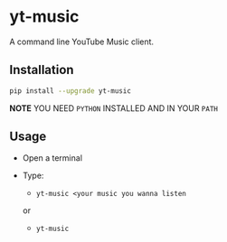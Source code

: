 # yt-music

A command line YouTube Music client.

## Installation

```sh
pip install --upgrade yt-music
```

**NOTE** YOU NEED `PYTHON` INSTALLED AND IN YOUR `PATH`

## Usage

- Open a terminal

- Type:
    - `yt-music <your music you wanna listen`
    
    or
    
    - `yt-music`

